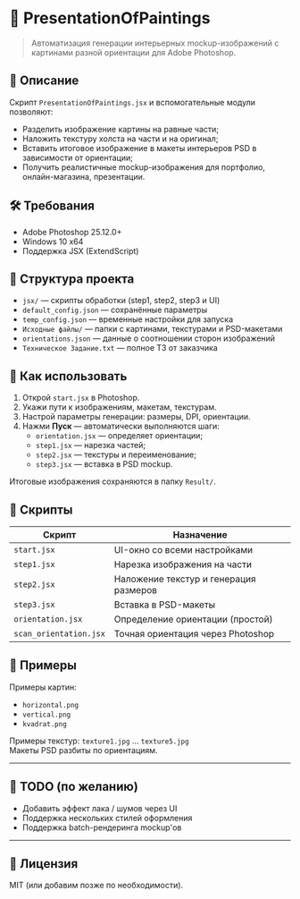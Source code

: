 # 🎨 PresentationOfPaintings

> Автоматизация генерации интерьерных mockup-изображений с картинами разной ориентации для Adobe Photoshop.

## 📌 Описание

Скрипт `PresentationOfPaintings.jsx` и вспомогательные модули позволяют:
- Разделить изображение картины на равные части;
- Наложить текстуру холста на части и на оригинал;
- Вставить итоговое изображение в макеты интерьеров PSD в зависимости от ориентации;
- Получить реалистичные mockup-изображения для портфолио, онлайн-магазина, презентации.

## 🛠 Требования

- Adobe Photoshop 25.12.0+
- Windows 10 x64
- Поддержка JSX (ExtendScript)

## 📂 Структура проекта

- `jsx/` — скрипты обработки (step1, step2, step3 и UI)
- `default_config.json` — сохранённые параметры
- `temp_config.json` — временные настройки для запуска
- `Исходные файлы/` — папки с картинами, текстурами и PSD-макетами
- `orientations.json` — данные о соотношении сторон изображений
- `Техническое Задание.txt` — полное ТЗ от заказчика

## 🚀 Как использовать

1. Открой `start.jsx` в Photoshop.
2. Укажи пути к изображениям, макетам, текстурам.
3. Настрой параметры генерации: размеры, DPI, ориентации.
4. Нажми **Пуск** — автоматически выполняются шаги:
   - `orientation.jsx` — определяет ориентации;
   - `step1.jsx` — нарезка частей;
   - `step2.jsx` — текстуры и переименование;
   - `step3.jsx` — вставка в PSD mockup.

Итоговые изображения сохраняются в папку `Result/`.

## 🧩 Скрипты

| Скрипт             | Назначение                         |
|--------------------|------------------------------------|
| `start.jsx`        | UI-окно со всеми настройками       |
| `step1.jsx`        | Нарезка изображения на части       |
| `step2.jsx`        | Наложение текстур и генерация размеров |
| `step3.jsx`        | Вставка в PSD-макеты               |
| `orientation.jsx`  | Определение ориентации (простой)   |
| `scan_orientation.jsx` | Точная ориентация через Photoshop |

## 📸 Примеры

Примеры картин:
- `horizontal.png`
- `vertical.png`
- `kvadrat.png`

Примеры текстур: `texture1.jpg` … `texture5.jpg`  
Макеты PSD разбиты по ориентациям.

---

## 🧷 TODO (по желанию)

- Добавить эффект лака / шумов через UI
- Поддержка нескольких стилей оформления
- Поддержка batch-рендеринга mockup'ов

---

## 📄 Лицензия

MIT (или добавим позже по необходимости).
